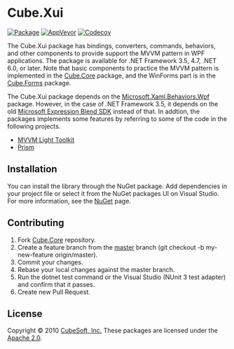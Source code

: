 Cube.Xui
====

[![Package](https://badgen.net/nuget/v/cube.xui)](https://www.nuget.org/packages/cube.xui/)
[![AppVeyor](https://badgen.net/appveyor/ci/clown/cube-core)](https://ci.appveyor.com/project/clown/cube-core)
[![Codecov](https://badgen.net/codecov/c/github/cube-soft/cube.core)](https://codecov.io/gh/cube-soft/cube.core)

The Cube.Xui package has bindings, converters, commands, behaviors, and other components to provide support the MVVM pattern in WPF applications. The package is available for .NET Framework 3.5, 4.7, .NET 6.0, or later. Note that basic components to practice the MVVM pattern is implemented in the [Cube.Core](https://www.nuget.org/packages/cube.core/) package, and the WinForms part is in the [Cube.Forms](https://www.nuget.org/packages/cube.forms/) package.

The Cube.Xui package depends on the [Microsoft.Xaml.Behaviors.Wpf](https://www.nuget.org/packages/Microsoft.Xaml.Behaviors.Wpf/) package. However, in the case of .NET Framework 3.5, it depends on the old [Microsoft Expression Blend SDK](https://www.microsoft.com/ja-jp/download/details.aspx?id=10801) instead of that. In addtion, the packages implements some features by referring to some of the code in the following projects.

* [MVVM Light Toolkit](https://github.com/lbugnion/mvvmlight)
* [Prism](https://github.com/PrismLibrary/Prism)

## Installation

You can install the library through the NuGet package. Add dependencies in your project file or select it from the NuGet packages UI on Visual Studio. For more information, see the [NuGet](https://www.nuget.org/packages/cube.xui/) page.

## Contributing

1. Fork [Cube.Core](https://github.com/cube-soft/cube.core/fork) repository.
2. Create a feature branch from the [master](https://github.com/cube-soft/cube.core/tree/master) branch (git checkout -b my-new-feature origin/master).
3. Commit your changes.
4. Rebase your local changes against the master branch.
5. Run the dotnet test command or the Visual Studio (NUnit 3 test adapter) and confirm that it passes.
6. Create new Pull Request.

## License

Copyright © 2010 [CubeSoft, Inc.](https://www.cube-soft.jp/)
These packages are licensed under the [Apache 2.0](https://github.com/cube-soft/cube.core/blob/master/License.txt).